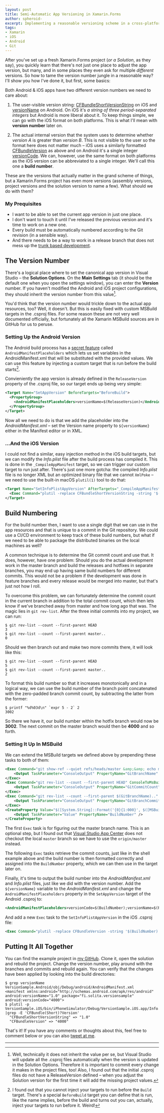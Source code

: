 ```yaml
---
layout: post
title: Semi-Automatic App Versioning in Xamarin.Forms
author: spheroid-
excerpt: Implementing a reasonable versioning scheme in a cross-platform Xamarin.Forms project
tags:
- Xamarin
- iOS
- Android
- Git
---
```


After you've set up a fresh Xamarin.Forms project (_or a Solution_, as they say), you quickly learn that there's not just one place to adjust the app version, but many, and in some places they even ask for multiple _different_ versions. So how to tame the version number jungle in a reasonable way? I'll show you how I've done it, but first, some basics:

Both Android & iOS apps have two different version numbers we need to care about:

1. The user-visible version string: [CFBundleShortVersionString](https://developer.apple.com/documentation/bundleresources/information_property_list/cfbundleshortversionstring) on iOS and [versionName](https://developer.android.com/studio/publish/versioning) on Android. On iOS it's _a string of three period-separated integers_ but Android is more liberal about it. To keep things simple, we can go with the iOS format on both platforms. This is what I'll mean with **version number** later on.

2. The actual internal version that the system uses to determine whether _version A_ is greater than _version B_. This is not visible to the user so the format here does not matter much – iOS uses a similarly formatted [CFBundleVersion](https://developer.apple.com/documentation/bundleresources/information_property_list/cfbundleversion) as above and on Android it's a single integer [versionCode](https://developer.android.com/studio/publish/versioning). We can, however, use the same format on both platforms as the iOS version can be abbreviated to a single integer. We'll call this one a **build number**.

These are the versions that actually matter in the grand scheme of things, but a Xamarin.Forms project has even more versions (assembly versions, project versions and the solution version to name a few). What should we do with them?

### My Prequisites

* I want to be able to set the current app version in just one place.
* I don't want to touch it until I've released the previous version and it's time to work on a new one.
* Every build must be automatically numbered according to the Git revision (in a sensible way).
* And there needs to be a way to work in a release branch that does not mess up the [trunk based development](https://trunkbaseddevelopment.com).

## The Version Number

There's a logical place where to set the canonical app version in Visual Studio – the **Solution Options**. On the **Main Settings** tab (it should be the default one when you open the settings window), you can enter the **Version** number. If you haven't modified the Android and iOS project configurations, they should inherit the version number from this value[^1].

You'd think that the version number would trickle down to the actual app resources, too? Well, it doesn't. But this is easily fixed with custom MSBuild targets in the .csproj files. For some reason these are not very well documented officially, but fortunately all the Xamarin MSBuild sources are in GitHub for us to peruse.

### Setting Up the Android Version

The Android build process has a [secret feature](https://github.com/MicrosoftDocs/xamarin-docs/issues/2774) called `AndroidManifestPlaceholders` which lets us set variables in the AndroidManifest.xml that will be substituted with the provided values. We can use this feature by injecting a custom target that is run before the build starts[^2].

Convieniently the app version is already defined in the `ReleaseVersion` property of the .csproj file, so our target ends up being very simple:

```xml
<Target Name="SetAppVersion" BeforeTargets="BeforeBuild">
  <PropertyGroup>
    <AndroidManifestPlaceholders>versionName=$(ReleaseVersion)</AndroidManifestPlaceholders>
  </PropertyGroup>
</Target>
```

Now all we need to do is that we add the placeholder into the _AndroidManifest.xml_ – set the Version name property to `${versionName}` either in the Manifest editor or in XML.

### …And the iOS Version

I could not find a similar, easy injection method in the iOS build targets, but we can modify the _Info.plist_ file after the build process has compiled it. This is done in the `_CompileAppManifest` target, so we can trigger our custom target to run just after. There's just one more gotcha: the compiled _Info.plist_ file is no longer XML but an optimized binary file that we cannot `XmlPoke` – we need to use the built-in macOS `plutil(1)` tool to do that:

```xml
<Target Name="SetInfoPlistAppVersion" AfterTargets="_CompileAppManifest">
  <Exec Command="plutil -replace CFBundleShortVersionString -string '$(ReleaseVersion)' '$(_AppBundlePath)Info.plist'" />
</Target>
```

## Build Numbering

For the build number then, I want to use a single digit that we can use in the app resources and that is unique to a commit in the Git repository. We could use a CI/CD environment to keep track of these build numbers, but what if we need to be able to package the distributed binaries on the local machines as well?

A common technique is to determine the Git commit count and use that. It does, however, have one problem: Should you do the actual development work in the master branch and build the releases and hotfixes in separate branches, you may end up having same build numbers for different commits. This would not be a problem if the development was done in feature branches and every release would be merged into master, but that's just not how I roll.

To overcome this problem, we can fortunately determine the commit count in the current branch in addition to the total commit count, which then lets know if we've branched away from master and how long ago that was. The magic lies in `git rev-list`. After the three initial commits into my project, we can run:

```console
$ git rev-list --count --first-parent HEAD
3
$ git rev-list --count --first-parent master..
0
```

Should we then branch out and make two more commits there, it will look like this:

```console
$ git rev-list --count --first-parent HEAD
5
$ git rev-list --count --first-parent master..
2
```

To format this build number so that it increases monotonically and in a logical way, we can use the build number of the branch point concatenated with the zero-padded branch commit count, by subtracting the latter from the former:

```console
$ printf "%d%03d\n" `expr 5 - 2` 2
3002
```

So there we have it, our build number within the hotfix branch would now be **3002**. The next commit on the master branch would then be **4000** and so forth.

### Setting It Up In MSBuild

We can extend the MSBuild targets we defined above by prepending these tasks to both of them:

```xml
<Exec Command="git show-ref --quiet refs/heads/master &amp;&amp; echo master || echo origin/master" ConsoleToMsBuild="true">
    <Output TaskParameter="ConsoleOutput" PropertyName="GitBranchName" />
</Exec>
<Exec Command="git rev-list --count --first-parent HEAD" ConsoleToMsBuild="true">
    <Output TaskParameter="ConsoleOutput" PropertyName="GitCommitCount" />
</Exec>
<Exec Command="git rev-list --count --first-parent $(GitBranchName).." ConsoleToMsBuild="true">
    <Output TaskParameter="ConsoleOutput" PropertyName="GitBranchCommitCount" />
</Exec>
<CreateProperty Value="$([System.String]::Format('{0}{1:000}', $([MSBuild]::Subtract($(GitCommitCount), $(GitBranchCommitCount))), $([System.Int32]::Parse($(GitBranchCommitCount)))))">
    <Output TaskParameter="Value" PropertyName="BuildNumber" />
</CreateProperty>
```

The first `Exec` task is for figuring out the master branch name. This is an optional step, but I found out that [Visual Studio App Center](https://appcenter.ms/) does not checkout the local `master` branch so we have to use the `origin/master` instead.

The following `Exec` tasks retrieve the commit counts, just like in the shell example above and the build number is then formatted correctly and assigned into the `BuildNumber` property, which we can then use in the target later on.

Finally, it's time to output the build number into the _AndroidManifest.xml_ and _Info.plist_ files, just like we did with the version number. Add the `${versionName}` variable to the _AndroidManifest.xml_ and change the `AndroidManifestPlaceholders` property in the `SetAppVersion` target of the Android .csproj to:

```xml
<AndroidManifestPlaceholders>versionCode=$(BuildNumber);versionName=$(ReleaseVersion)</AndroidManifestPlaceholders>
```

And add a new `Exec` task to the `SetInfoPlistAppVersion` in the iOS .csproj file:

```xml
<Exec Command="plutil -replace CFBundleVersion -string '$(BuildNumber)' '$(_AppBundlePath)Info.plist'" />
```

## Putting It All Together

You can find the example project in [my GitHub](https://github.com/spheroid-/xamarin-forms-version-sample). Clone it, open the solution and rebuild the project. Change the version number, play around with the branches and commits and rebuild again. You can verify that the changes have been applied by looking into the build directories:

```console
$ grep versionName VersionSample.Android/obj/Debug/android/AndroidManifest.xml
<manifest xmlns:android="http://schemas.android.com/apk/res/android" android:versionName="1.0" package="fi.solita.versionsample" android:versionCode="4000">
$ plutil -p VersionSample.iOS/bin/iPhoneSimulator/Debug/VersionSample.iOS.app/Info.plist |grep -E 'CFBundle(Short)?Version'
  "CFBundleShortVersionString" => "1.0"
  "CFBundleVersion" => "4000"
```

That's it! If you have any comments or thoughts about this, feel free to comment below or you can also [tweet at me](https://twitter.com/spheroid).

---

[^1]: Well, technically it does not inherit the value per se, but Visual Studio will update all the .csproj files automatically when the version is updated in the Solution Options. Therefore it is important to commit every change it makes in the project files, too! Also, I found out that the initial .csproj files do not have a ReleaseVersion defined – when you adjust the Solution version for the first time it will add the missing project values.

[^2]: I found out that you cannot inject your targets to run before the `Build` target. There's a special `BeforeBuild` target you can define that is run, like the name implies, before the build and turns out you can, actually, inject your targets to run before it. Weird!
